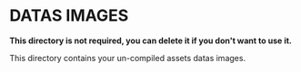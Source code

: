 # DATAS IMAGES

**This directory is not required, you can delete it if you don't want to use it.**

This directory contains your un-compiled assets datas images.